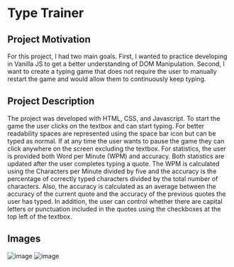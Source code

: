 # Type Trainer
## Project Motivation
For this project, I had two main goals. First, I wanted to practice developing in Vanilla JS to get a better understanding of DOM Manipulation. Second, I want to create a typing game that does not require the user to manually restart the game and would allow them to continuously keep typing. 

## Project Description
The project was developed with HTML, CSS, and Javascript. To start the game the user clicks on the textbox and can start typing. For better readability spaces are represented using the space bar icon but can be typed as normal. If at any time the user wants to pause the game they can click anywhere on the screen excluding the textbox. For statistics, the user is provided both Word per Minute (WPM) and accuracy. Both statistics are updated after the user completes typing a quote. The WPM is calculated using the Characters per Minute divided by five and the accuracy is the percentage of correctly typed characters divided by the total number of characters. Also, the accuracy is calculated as an average between the accuracy of the current quote and the accuracy of the previous quotes the user has typed. In addition, the user can control whether there are capital letters or punctuation included in the quotes using the checkboxes at the top left of the textbox.

## Images 
![image](https://github.com/owen-sellner/type-trainer/assets/43042601/870fa182-1602-4982-a66e-0235987a273c)
![image](https://github.com/owen-sellner/type-trainer/assets/43042601/3bb84792-b202-4487-ba9b-cdb1bb67dcb8)
